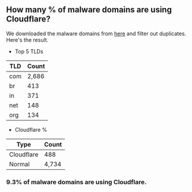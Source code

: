 ## How many % of malware domains are using Cloudflare?


We downloaded the malware domains from [here](https://urlhaus.abuse.ch) and filter out duplicates.
Here's the result.


[//]: # (start replacement)


- Top 5 TLDs

| TLD | Count |
| --- | --- |
| com | 2,686 |
| br | 413 |
| in | 371 |
| net | 148 |
| org | 134 |


- Cloudflare %

| Type | Count |
| --- | --- |
| Cloudflare | 488 |
| Normal | 4,734 |


### 9.3% of malware domains are using Cloudflare.
